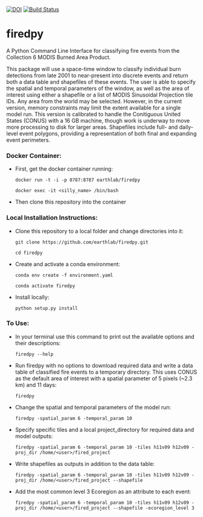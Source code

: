[![DOI](https://zenodo.org/badge/214283770.svg)](https://zenodo.org/badge/latestdoi/214283770)
[![Build Status](https://travis-ci.com/earthlab/firedpy.svg?branch=master)](https://travis-ci.com/earthlab/firedpy)

# firedpy

A Python Command Line Interface for classifying fire events from the Collection 6 MODIS Burned Area Product.

This package will use a space-time window to classify individual burn detections from late 2001 to near-present into discrete events and return both a data table and shapefiles of these events. The user is able to specify the spatial and temporal parameters of the window, as well as the area of interest using either a shapefile or a list of MODIS Sinusoidal Projection tile IDs. Any area from the world may be selected. However, in the current version, memory constraints may limit the extent available for a single model run. This version is calibrated to handle the Conitiguous United States (CONUS) with a 16 GB machine, though work is underway to move more processing to disk for larger areas. Shapefiles include full- and daily-level event polygons, providing a representation of both final and expanding event perimeters.

### Docker Container:

  - First, get the docker container running:

    `docker run -t -i -p 8787:8787 earthlab/firedpy`

    `docker exec -it <silly_name> /bin/bash`
  
  - Then clone this repository into the container

### Local Installation Instructions:

  - Clone this repository to a local folder and change directories into it:
  
    `git clone https://github.com/earthlab/firedpy.git`

    `cd firedpy`

  - Create and activate a conda environment:
  
    `conda env create -f environment.yaml`

    `conda activate firedpy`  

  - Install locally:
  
    `python setup.py install`


### To Use:

  - In your terminal use this command to print out the available options and their descriptions:

    `firedpy --help`

  - Run firedpy with no options to download required data and write a data table of classified fire events to a temporary directory. This uses CONUS as the default area of interest with a spatial parameter of 5 pixels (~2.3 km) and 11 days:

    `firedpy`

  - Change the spatial and temporal parameters of the model run:

    `firedpy -spatial_param 6 -temporal_param 10`
 
  - Specify specific tiles and a local project_directory for required data and model outputs:

    `firedpy -spatial_param 6 -temporal_param 10 -tiles h11v09 h12v09 -proj_dir /home/<user>/fired_project`
  
  - Write shapefiles as outputs in addition to the data table:
  
    `firedpy -spatial_param 6 -temporal_param 10 -tiles h11v09 h12v09 -proj_dir /home/<user>/fired_project --shapefile`
  
  - Add the most common level 3 Ecoregion as an attribute to each event:
  
    `firedpy -spatial_param 6 -temporal_param 10 -tiles h11v09 h12v09 -proj_dir /home/<user>/fired_project --shapefile -ecoregion_level 3`

